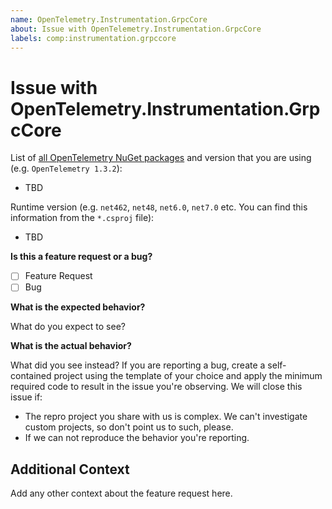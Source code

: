 ```yaml
---
name: OpenTelemetry.Instrumentation.GrpcCore
about: Issue with OpenTelemetry.Instrumentation.GrpcCore
labels: comp:instrumentation.grpccore
---
```


# Issue with OpenTelemetry.Instrumentation.GrpcCore

List of [all OpenTelemetry NuGet
packages](https://www.nuget.org/profiles/OpenTelemetry) and version that you are
using (e.g. `OpenTelemetry 1.3.2`):

* TBD

Runtime version (e.g. `net462`, `net48`, `net6.0`, `net7.0` etc. You can
find this information from the `*.csproj` file):

* TBD

**Is this a feature request or a bug?**

* [ ] Feature Request
* [ ] Bug

**What is the expected behavior?**

What do you expect to see?

**What is the actual behavior?**

What did you see instead? If you are reporting a bug, create a self-contained
project using the template of your choice and apply the minimum required code to
result in the issue you're observing. We will close this issue if:

* The repro project you share with us is complex. We can't investigate custom
  projects, so don't point us to such, please.
* If we can not reproduce the behavior you're reporting.

## Additional Context

Add any other context about the feature request here.
